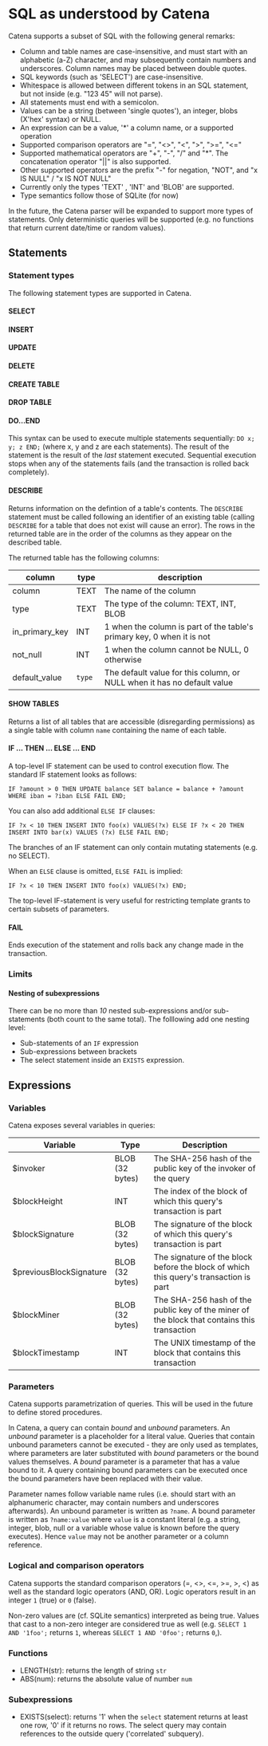 # SQL as understood by Catena

Catena supports a subset of SQL with the following general remarks:

* Column and table names are case-insensitive, and must start with an alphabetic (a-Z) character, and may subsequently contain numbers and underscores. Column names may be placed between double quotes.
* SQL keywords (such as 'SELECT') are case-insensitive.
* Whitespace is allowed between different tokens in an SQL statement, but not inside (e.g. "123 45" will not parse).
* All statements must end with a semicolon.
* Values can be a string (between 'single quotes'), an integer, blobs (X'hex' syntax) or NULL.
* An expression can be a value, '*' a column name, or a supported operation
* Supported comparison operators are "=", "<>", "<", ">", ">=", "<="
* Supported mathematical operators are "+", "-", "/" and "*". The concatenation operator "||" is also supported.
* Other supported operators are the prefix "-" for negation, "NOT", and "x IS NULL" / "x IS NOT NULL"
* Currently only the types 'TEXT' , 'INT' and 'BLOB' are supported.
* Type semantics follow those of SQLite (for now)

In the future, the Catena parser will be expanded to support more types of statements. Only deterministic queries will
be supported (e.g. no functions that return current date/time or random values).

## Statements

### Statement types

The following statement types are supported in Catena.

#### SELECT

#### INSERT

#### UPDATE

#### DELETE

#### CREATE TABLE

#### DROP TABLE

#### DO...END

This syntax can be used to execute multiple statements sequentially: `DO x; y; z END;` (where x, y and
z are each statements). The result of the statement is the result of the *last* statement executed. Sequential
execution stops when any of the statements fails (and the transaction is rolled back completely).

#### DESCRIBE

Returns information on the defintion of a table's contents. The `DESCRIBE` statement must be called
following an identifier of an existing table (calling `DESCRIBE` for a table that does not exist will cause an
error). The rows in the returned table are in the order of the columns as they appear on the described table.

The returned table has the following columns:

| column | type | description |
|---------|-------|---------------|
| column | TEXT | The name of the column |
| type | TEXT | The type of the column: TEXT, INT, BLOB |
| in_primary_key | INT | 1 when the column is part of the table's primary key, 0 when it is not |
| not_null | INT | 1 when the column cannot be NULL, 0 otherwise |
| default_value | `type` | The default value for this column, or NULL when it has no default value |

#### SHOW TABLES

Returns a list of all tables that are accessible (disregarding permissions) as a single table with column `name` containing the
name of each table.

#### IF ... THEN ... ELSE ... END

A top-level IF statement can be used to control execution flow. The standard IF statement looks as follows:

````
IF ?amount > 0 THEN UPDATE balance SET balance = balance + ?amount WHERE iban = ?iban ELSE FAIL END;
````

You can also add additional `ELSE IF` clauses:

````
IF ?x < 10 THEN INSERT INTO foo(x) VALUES(?x) ELSE IF ?x < 20 THEN INSERT INTO bar(x) VALUES (?x) ELSE FAIL END;
````

The branches of an IF statement can only contain mutating statements (e.g. no SELECT).

When an `ELSE` clause is omitted, `ELSE FAIL` is implied:

````
IF ?x < 10 THEN INSERT INTO foo(x) VALUES(?x) END;
````

The top-level IF-statement is very useful for restricting template grants to certain subsets of parameters.

#### FAIL

Ends execution of the statement and rolls back any change made in the transaction.

### Limits

#### Nesting of subexpressions

There can be no more than *10* nested sub-expressions and/or sub-statements (both count to the same total). The folllowing add one nesting level:
* Sub-statements of an `IF` expression
* Sub-expressions between brackets
* The select statement inside an `EXISTS` expression.

## Expressions

### Variables

Catena exposes several variables in queries:

| Variable | Type | Description |
|----------|-------|---------------|
| $invoker | BLOB (32 bytes) | The SHA-256 hash of the public key of the invoker of the query |
| $blockHeight | INT | The index of the block of which this query's transaction is part |
| $blockSignature | BLOB (32 bytes) | The signature of the block of which this query's transaction is part |
| $previousBlockSignature | BLOB (32 bytes) | The signature of the block before the block of which this query's transaction is part |
| $blockMiner | BLOB (32 bytes) | The SHA-256 hash of the public key of the miner of the block that contains this transaction |
| $blockTimestamp | INT | The UNIX timestamp of the block that contains this transaction |

### Parameters

Catena supports parametrization of queries. This will be used in the future to define stored procedures.

In Catena, a query can contain _bound_ and _unbound_ parameters. An _unbound_ parameter is a placeholder for a literal value.
Queries that contain unbound parameters cannot be executed - they are only used as templates, where parameters are later
substituted with _bound_ parameters or the bound values themselves. A _bound_ parameter is a parameter that has a value
bound to it. A query containing bound parameters can be executed once the bound parameters have been replaced with their
value.

Parameter names follow variable name rules (i.e. should start with an alphanumeric character, may contain numbers and
underscores afterwards). An unbound parameter is written as `?name`. A bound parameter is written as `?name:value` where
`value` is a constant literal (e.g. a string, integer, blob, null or a variable whose value is known before the query executes). Hence
`value` may not be another parameter or a column reference.

### Logical and comparison operators

Catena supports the standard comparison operators (=, <>, <=, >=, >, <) as well as the standard logic operators (AND, OR). Logic operators
result in an integer `1` (true) or `0` (false).

Non-zero values are (cf. SQLite semantics) interpreted as being true. Values that cast to a non-zero integer
are considered true as well (e.g. `SELECT 1 AND '1foo';` returns `1`, whereas `SELECT 1 AND '0foo';` returns `0`,).

### Functions

* LENGTH(str): returns the length of string `str`
* ABS(num): returns the absolute value of number `num`

### Subexpressions

* EXISTS(select): returns '1' when the `select` statement returns at least one row, '0' if it returns no rows. The select query may contain references to the outside query ('correlated' subquery).
